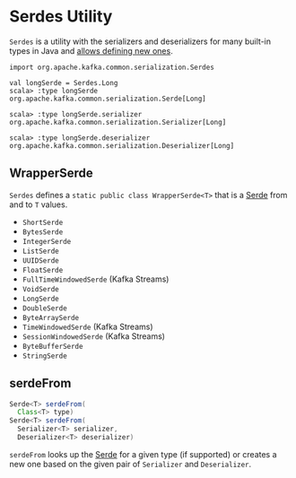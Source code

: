 # Serdes Utility

`Serdes` is a utility with the serializers and deserializers for many built-in types in Java and [allows defining new ones](#serdeFrom).

```text
import org.apache.kafka.common.serialization.Serdes

val longSerde = Serdes.Long
scala> :type longSerde
org.apache.kafka.common.serialization.Serde[Long]

scala> :type longSerde.serializer
org.apache.kafka.common.serialization.Serializer[Long]

scala> :type longSerde.deserializer
org.apache.kafka.common.serialization.Deserializer[Long]
```

## <span id="WrapperSerde"> WrapperSerde

`Serdes` defines a `static public class WrapperSerde<T>` that is a [Serde](Serde.md) from and to `T` values.

* `ShortSerde`
* `BytesSerde`
* `IntegerSerde`
* `ListSerde`
* `UUIDSerde`
* `FloatSerde`
* `FullTimeWindowedSerde` (Kafka Streams)
* `VoidSerde`
* `LongSerde`
* `DoubleSerde`
* `ByteArraySerde`
* `TimeWindowedSerde` (Kafka Streams)
* `SessionWindowedSerde` (Kafka Streams)
* `ByteBufferSerde`
* `StringSerde`

## <span id="serdeFrom"> serdeFrom

```java
Serde<T> serdeFrom(
  Class<T> type)
Serde<T> serdeFrom(
  Serializer<T> serializer,
  Deserializer<T> deserializer)
```

`serdeFrom` looks up the [Serde](Serde.md) for a given type (if supported) or creates a new one based on the given pair of `Serializer` and `Deserializer`.
